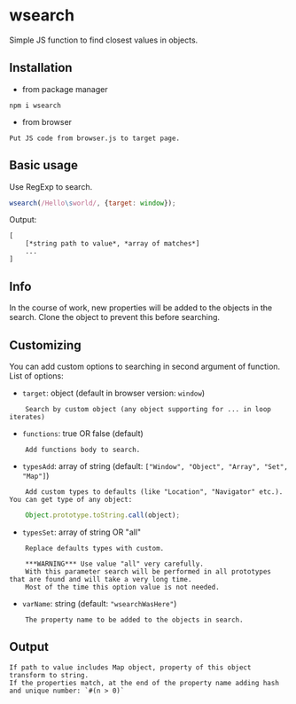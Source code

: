 # wsearch
Simple JS function to find closest values in objects.
## Installation
- from package manager
```
npm i wsearch
```
- from browser
```
Put JS code from browser.js to target page.
```
## Basic usage
Use RegExp to search.
```js
wsearch(/Hello\sworld/, {target: window});
```
Output:
```
[
	[*string path to value*, *array of matches*]
	...
]
```
## Info
In the course of work, new properties will be added to the objects in the search.
Сlone the object to prevent this before searching.
## Customizing
You can add custom options to searching in second argument of function.
List of options:
- `target`: object (default in browser version: `window`)
```
	Search by custom object (any object supporting for ... in loop iterates)
```
- `functions`: true OR false (default)
```
	Add functions body to search.
```
- `typesAdd`: array of string (default: `["Window", "Object", "Array", "Set", "Map"]`)
```
	Add custom types to defaults (like "Location", "Navigator" etc.). You can get type of any object:
```

```js
	Object.prototype.toString.call(object);
```
- `typesSet`: array of string OR "all"
```
	Replace defaults types with custom.

	***WARNING*** Use value "all" very carefully.
	With this parameter search will be performed in all prototypes that are found and will take a very long time.
	Most of the time this option value is not needed.
```
- `varName`: string (default: `"wsearchWasHere"`)
```
	The property name to be added to the objects in search.
```
## Output
```
If path to value includes Map object, property of this object transform to string.
If the properties match, at the end of the property name adding hash and unique number: `#(n > 0)`
```

